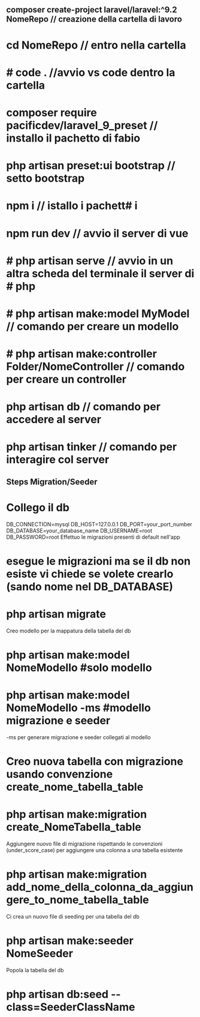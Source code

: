 ## composer create-project laravel/laravel:^9.2 NomeRepo // creazione della cartella di lavoro

# cd NomeRepo // entro nella cartella

# # code .  //avvio vs code dentro la cartella

# composer require pacificdev/laravel_9_preset  // installo il pachetto di fabio

# php artisan preset:ui bootstrap  // setto bootstrap

# npm i // istallo i pachett# i

# npm run dev // avvio il server di vue

# # php artisan serve  // avvio in un altra scheda del terminale il server di # php

# # php artisan make:model MyModel // comando per creare un modello

# # php artisan make:controller Folder/NomeController // comando per creare un controller

# php artisan db // comando per accedere al server
# php artisan tinker // comando per interagire col server


## Steps Migration/Seeder
# Collego il db

DB_CONNECTION=mysql
DB_HOST=127.0.0.1
DB_PORT=your_port_number
DB_DATABASE=your_database_name
DB_USERNAME=root
DB_PASSWORD=root
Effettuo le migrazioni presenti di default nell'app

# esegue le migrazioni ma se il db non esiste vi chiede se volete crearlo (sando nome nel DB_DATABASE)
# php artisan migrate
Creo modello per la mappatura della tabella del db

# php artisan make:model NomeModello #solo modello
# php artisan make:model NomeModello -ms #modello migrazione e seeder
-ms per generare migrazione e seeder collegati al modello

# Creo nuova tabella con migrazione usando convenzione create_nome_tabella_table
# php artisan make:migration create_NomeTabella_table
Aggiungere nuovo file di migrazione rispettando le convenzioni (under_score_case) per aggiungere una colonna a una tabella esistente

# php artisan make:migration add_nome_della_colonna_da_aggiungere_to_nome_tabella_table 
Ci crea un nuovo file di seeding per una tabella del db

# php artisan make:seeder NomeSeeder
Popola la tabella del db

# php artisan db:seed --class=SeederClassName
